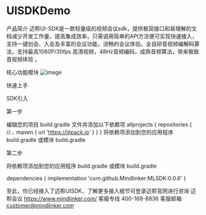 # UISDKDemo
产品简介
迈聆UI-SDK是一款轻量级的视频会议sdk，提供极简接口和易理解的文档减少开发工作量，提高集成效率，只需调用简单的API方法便可实现快速接入，支持一键创会、入会及丰富的会议功能，流畅的会议体验。全自研音视频编解码算法，支持最高1080P/30fps 高清视频，48Hz音频编码，成熟音频算法，带来极致音视频体验 。

核心功能模块
![image](https://user-images.githubusercontent.com/79431798/169290060-31c10e2c-abde-4d72-9735-d2b776499898.png)

快速上手

SDK引入

第一步

编辑您的项目 build.gradle 文件并添加以下依赖项
allprojects {
    repositories {
        //...
        maven { url 'https://jitpack.io' }
    }
}
将依赖项添加到您的应用程序 build.gradle 或模块 build.gradle

第二步

将依赖项添加到您的应用程序 build.gradle 或模块 build.gradle

dependencies {
    implementation 'com.github.Mindlinker:MLSDK:0.0.6'
}

至此，你已经接入了迈聆UISDK，了解更多接入细节可登录迈聆官网进行咨询
迈聆会议
https://www.mindlinker.com/
客服专线
400-168-8836
客服邮箱
customer@mindlinker.com
